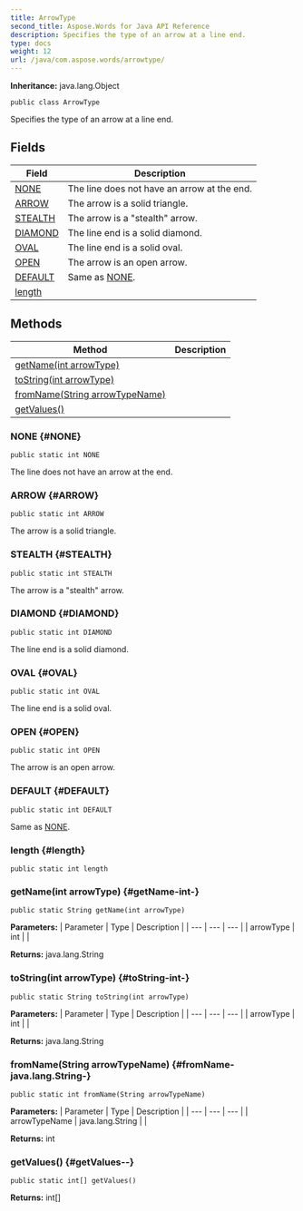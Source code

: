 ```yaml
---
title: ArrowType
second_title: Aspose.Words for Java API Reference
description: Specifies the type of an arrow at a line end.
type: docs
weight: 12
url: /java/com.aspose.words/arrowtype/
---
```


**Inheritance:**
java.lang.Object
```
public class ArrowType
```

Specifies the type of an arrow at a line end.
## Fields

| Field | Description |
| --- | --- |
| [NONE](#NONE) | The line does not have an arrow at the end. |
| [ARROW](#ARROW) | The arrow is a solid triangle. |
| [STEALTH](#STEALTH) | The arrow is a "stealth" arrow. |
| [DIAMOND](#DIAMOND) | The line end is a solid diamond. |
| [OVAL](#OVAL) | The line end is a solid oval. |
| [OPEN](#OPEN) | The arrow is an open arrow. |
| [DEFAULT](#DEFAULT) | Same as [NONE](../../com.aspose.words/arrowtype\#NONE). |
| [length](#length) |  |
## Methods

| Method | Description |
| --- | --- |
| [getName(int arrowType)](#getName-int-) |  |
| [toString(int arrowType)](#toString-int-) |  |
| [fromName(String arrowTypeName)](#fromName-java.lang.String-) |  |
| [getValues()](#getValues--) |  |
### NONE {#NONE}
```
public static int NONE
```


The line does not have an arrow at the end.

### ARROW {#ARROW}
```
public static int ARROW
```


The arrow is a solid triangle.

### STEALTH {#STEALTH}
```
public static int STEALTH
```


The arrow is a "stealth" arrow.

### DIAMOND {#DIAMOND}
```
public static int DIAMOND
```


The line end is a solid diamond.

### OVAL {#OVAL}
```
public static int OVAL
```


The line end is a solid oval.

### OPEN {#OPEN}
```
public static int OPEN
```


The arrow is an open arrow.

### DEFAULT {#DEFAULT}
```
public static int DEFAULT
```


Same as [NONE](../../com.aspose.words/arrowtype\#NONE).

### length {#length}
```
public static int length
```


### getName(int arrowType) {#getName-int-}
```
public static String getName(int arrowType)
```




**Parameters:**
| Parameter | Type | Description |
| --- | --- | --- |
| arrowType | int |  |

**Returns:**
java.lang.String
### toString(int arrowType) {#toString-int-}
```
public static String toString(int arrowType)
```




**Parameters:**
| Parameter | Type | Description |
| --- | --- | --- |
| arrowType | int |  |

**Returns:**
java.lang.String
### fromName(String arrowTypeName) {#fromName-java.lang.String-}
```
public static int fromName(String arrowTypeName)
```




**Parameters:**
| Parameter | Type | Description |
| --- | --- | --- |
| arrowTypeName | java.lang.String |  |

**Returns:**
int
### getValues() {#getValues--}
```
public static int[] getValues()
```




**Returns:**
int[]
